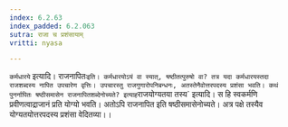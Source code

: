 ```yaml
---
index: 6.2.63
index_padded: 6.2.063
sutra: राजा च प्रशंसायाम्
vritti: nyasa

---
```

`कर्मधारये` इत्यादि। राजनापितः` इति। कर्मधारयोऽयं वा स्यात्, षष्ठीतत्पुरुषो वा? तत्र यदा कर्मधारयस्तदा राजशब्दस्य नापित उपचारेण वृत्तिः। उपचारस्तु राजगुणारोपनिबन्धनः, अतस्तेनैवोत्तरपदस्य प्रशंसा भवति। कथं पुनर्नापितः षष्ठीसमासेन राजनापितशब्देनोच्यते? इत्याह `राजयोग्यतया तस्य` इत्यादि। स हि स्वकर्मणि प्रवीणत्वाद्राजानं प्रति योग्यो भवति। अतोऽपि राजनापित इति षष्ठीसमासेनोच्यते। अत्र पक्षे तस्यैव योग्यतयोत्तरपदस्य प्रशंसा वेदितव्या।।